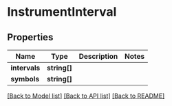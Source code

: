 # InstrumentInterval

## Properties
Name | Type | Description | Notes
------------ | ------------- | ------------- | -------------
**intervals** | **string[]** |  | 
**symbols** | **string[]** |  | 

[[Back to Model list]](../README.md#documentation-for-models) [[Back to API list]](../README.md#documentation-for-api-endpoints) [[Back to README]](../README.md)


